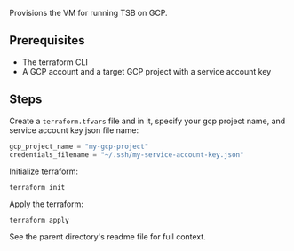 Provisions the VM for running TSB on GCP.

## Prerequisites

- The terraform CLI
- A GCP account and a target GCP project with a service account key

## Steps

Create a `terraform.tfvars` file and in it, specify your gcp project name, and service account key json file name:

```terraform
gcp_project_name = "my-gcp-project"
credentials_filename = "~/.ssh/my-service-account-key.json"
```

Initialize terraform:

```shell
terraform init
```

Apply the terraform:

```shell
terraform apply
```

See the parent directory's readme file for full context.
